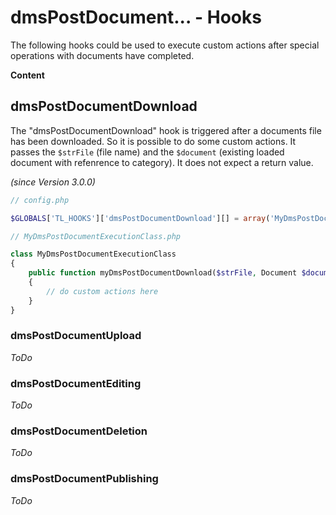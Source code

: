 # dmsPostDocument... - Hooks

The following hooks could be used to execute custom actions after special operations with documents have completed.

**Content**
<!-- toc -->


## dmsPostDocumentDownload

The "dmsPostDocumentDownload" hook is triggered after a documents file has been downloaded. So it is possible to do some custom actions.
It passes the `$strFile` (file name) and the `$document` (existing loaded document with refenrence to category).
It does not expect a return value.

*(since Version 3.0.0)*

```php
// config.php

$GLOBALS['TL_HOOKS']['dmsPostDocumentDownload'][] = array('MyDmsPostDocumentExecutionClass', 'myDmsPostDocumentDownload');

// MyDmsPostDocumentExecutionClass.php

class MyDmsPostDocumentExecutionClass
{
	public function myDmsPostDocumentDownload($strFile, Document $document)
	{
		// do custom actions here
	}
}
```


### dmsPostDocumentUpload

*ToDo*


### dmsPostDocumentEditing

*ToDo*


### dmsPostDocumentDeletion

*ToDo*


### dmsPostDocumentPublishing

*ToDo*
